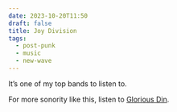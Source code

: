 ```yaml
---
date: 2023-10-20T11:50
draft: false
title: Joy Division
tags:
  - post-punk
  - music
  - new-wave
---
```

It’s one of my top bands to listen to.

For more sonority like this, listen to [Glorious Din](glorious-din.md).